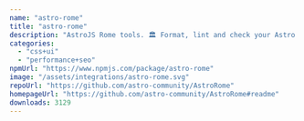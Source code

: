 ```yaml
---
name: "astro-rome"
title: "astro-rome"
description: "AstroJS Rome tools. 🏛️ Format, lint and check your Astro website with Rome."
categories:
  - "css+ui"
  - "performance+seo"
npmUrl: "https://www.npmjs.com/package/astro-rome"
image: "/assets/integrations/astro-rome.svg"
repoUrl: "https://github.com/astro-community/AstroRome"
homepageUrl: "https://github.com/astro-community/AstroRome#readme"
downloads: 3129
---
```

